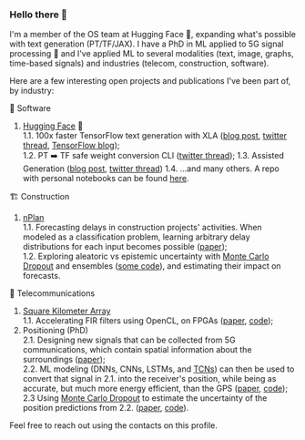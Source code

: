 <!-- Must be saved without formatting, i.e. CMD+K -> S -->
### Hello there 👋

I'm a member of the OS team at Hugging Face 🤗, expanding what's possible with text generation (PT/TF/JAX). I have a PhD in ML applied to 5G signal processing 📡 and I've applied ML to several modalities (text, image, graphs, time-based signals) and industries (telecom, construction, software).

Here are a few interesting open projects and publications I've been part of, by industry:

🤖 Software
1. [Hugging Face](https://huggingface.co/) 🤗  
  1.1. 100x faster TensorFlow text generation with XLA ([blog post](https://huggingface.co/blog/tf-xla-generate), [twitter thread](https://twitter.com/joao_gante/status/1555527603716444160), [TensorFlow blog](https://blog.tensorflow.org/2022/11/how-hugging-face-improved-text-generation-performance-with-xla.html));  
  1.2. PT ➡️ TF safe weight conversion CLI ([twitter thread](https://twitter.com/joao_gante/status/1540350265890684930));
  1.3. Assisted Generation ([blog post](https://huggingface.co/blog/assisted-generation), [twitter thread](https://twitter.com/joao_gante/status/1656697682646429696))
  1.4. ...and many others. A repo with personal notebooks can be found [here](https://github.com/gante/huggingface-demos).

🏗 Construction
1. [nPlan](https://www.nplan.io/)  
  1.1. Forecasting delays in construction projects' activities. When modeled as a classification problem, learning arbitrary delay distributions for each input becomes possible ([paper](https://link.springer.com/chapter/10.1007/978-3-031-08223-8_9));  
  1.2. Exploring aleatoric vs epistemic uncertainty with [Monte Carlo Dropout](https://arxiv.org/abs/1506.02142v6) and ensembles ([some code](https://github.com/nitbix/toupee)), and estimating their impact on forecasts.

📡 Telecommunications
1. [Square Kilometer Array](https://en.wikipedia.org/wiki/Square_Kilometre_Array)  
  1.1. Accelerating FIR filters using OpenCL, on FPGAs ([paper](https://ieeexplore.ieee.org/abstract/document/7828456/), [code](https://github.com/gante/OpenCL-FPGA-FIR-Filter));
2. Positioning (PhD)  
  2.1. Designing new signals that can be collected from 5G communications, which contain spatial information about the surroundings ([paper](https://ieeexplore.ieee.org/document/8690987));  
  2.2. ML modeling (DNNs, CNNs, LSTMs, and [TCNs](https://arxiv.org/abs/1803.01271)) can then be used to convert that signal in 2.1. into the receiver's position, while being as accurate, but much more energy efficient, than the GPS ([paper](https://ieeexplore.ieee.org/document/9080126), [code](https://github.com/gante/mmWave-localization-learning));  
  2.3 Using [Monte Carlo Dropout](https://arxiv.org/abs/1506.02142v6) to estimate the uncertainty of the position predictions from 2.2. ([paper](https://ieeexplore.ieee.org/abstract/document/9626568), [code](https://github.com/gante/mmWave-localization-learning)).


Feel free to reach out using the contacts on this profile.
